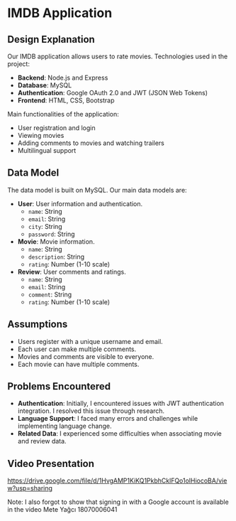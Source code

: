# IMDB Application

## Design Explanation
Our IMDB application allows users to rate movies. Technologies used in the project:
- **Backend**: Node.js and Express
- **Database**: MySQL
- **Authentication**: Google OAuth 2.0 and JWT (JSON Web Tokens)
- **Frontend**: HTML, CSS, Bootstrap

Main functionalities of the application:
- User registration and login
- Viewing movies
- Adding comments to movies and watching trailers
- Multilingual support

## Data Model
The data model is built on MySQL. Our main data models are:
- **User**: User information and authentication.
  - `name`: String
  - `email`: String
  - `city`: String
  - `password`: String
- **Movie**: Movie information.
  - `name`: String
  - `description`: String
  - `rating`: Number (1-10 scale)
- **Review**: User comments and ratings.
  - `name`: String
  - `email`: String
  - `comment`: String
  - `rating`: Number (1-10 scale)

## Assumptions
- Users register with a unique username and email.
- Each user can make multiple comments.
- Movies and comments are visible to everyone.
- Each movie can have multiple comments.

## Problems Encountered
- **Authentication**: Initially, I encountered issues with JWT authentication integration. I resolved this issue through research.
- **Language Support**: I faced many errors and challenges while implementing language change.
- **Related Data**: I experienced some difficulties when associating movie and review data.

## Video Presentation
https://drive.google.com/file/d/1HvgAMP1KiKQ1PkbhCklFQo1olHiocoBA/view?usp=sharing

Note: I also forgot to show that signing in with a Google account is available in the video
Mete Yağcı
18070006041
